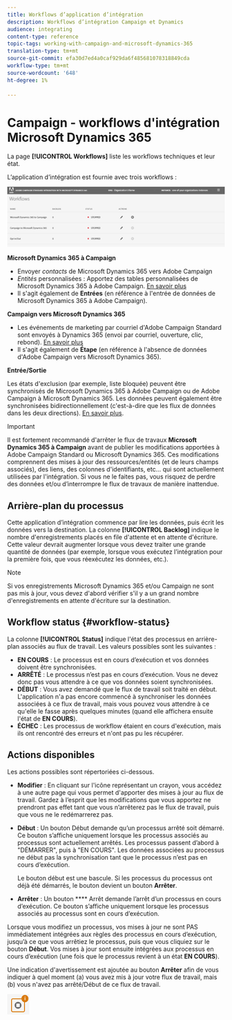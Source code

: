 ```yaml
---
title: Workflows d’application d’intégration
description: Workflows d’intégration Campaign et Dynamics
audience: integrating
content-type: reference
topic-tags: working-with-campaign-and-microsoft-dynamics-365
translation-type: tm+mt
source-git-commit: efa30d7ed4a0caf929da6f485681078318849cda
workflow-type: tm+mt
source-wordcount: '648'
ht-degree: 1%

---
```



# Campaign - workflows d&#39;intégration Microsoft Dynamics 365

La page **[!UICONTROL Workflows]** liste les workflows techniques et leur état.

L’application d’intégration est fournie avec trois workflows :

![](assets/do-not-localize/d365-to-acs-ui-page-workflows.png)

**Microsoft Dynamics 365 à Campaign**
* Envoyer *contacts* de Microsoft Dynamics 365 vers Adobe Campaign
* *Entités* personnalisées : Apportez des tables personnalisées de Microsoft Dynamics 365 à Adobe Campaign. [En savoir plus](../../integrating/using/d365-acs-using-the-integration.md#data-flows)
* Il s&#39;agit également de **Entrées** (en référence à l&#39;entrée de données de Microsoft Dynamics 365 à Adobe Campaign).

**Campaign vers Microsoft Dynamics 365**
* Les événements de marketing par courriel d&#39;Adobe Campaign Standard sont envoyés à Dynamics 365 (envoi par courriel, ouverture, clic, rebond). [En savoir plus](../../integrating/using/d365-acs-using-the-integration.md#email-marketing-event-flow)
* Il s&#39;agit également de **Étape** (en référence à l&#39;absence de données d&#39;Adobe Campaign vers Microsoft Dynamics 365).

**Entrée/Sortie**

Les états d&#39;exclusion (par exemple, liste bloquée) peuvent être synchronisés de Microsoft Dynamics 365 à Adobe Campaign ou de Adobe Campaign à Microsoft Dynamics 365. Les données peuvent également être synchronisées bidirectionnellement (c&#39;est-à-dire que les flux de données dans les deux directions). [En savoir plus](../../integrating/using/d365-acs-self-service-app-data-sync.md#opt-in-out-wf).

>[!IMPORTANT]
>
>Il est fortement recommandé d&#39;arrêter le flux de travaux **Microsoft Dynamics 365 à Campaign** avant de publier les modifications apportées à Adobe Campaign Standard ou Microsoft Dynamics 365. Ces modifications comprennent des mises à jour des ressources/entités (et de leurs champs associés), des liens, des colonnes d&#39;identifiants, etc... qui sont actuellement utilisées par l&#39;intégration. Si vous ne le faites pas, vous risquez de perdre des données et/ou d’interrompre le flux de travaux de manière inattendue.

## Arrière-plan du processus

Cette application d’intégration commence par lire les données, puis écrit les données vers la destination. La colonne **[!UICONTROL Backlog]** indique le nombre d&#39;enregistrements placés en file d&#39;attente et en attente d&#39;écriture. Cette valeur devrait augmenter lorsque vous devez traiter une grande quantité de données (par exemple, lorsque vous exécutez l’intégration pour la première fois, que vous réexécutez les données, etc.).

>[!NOTE]
>Si vos enregistrements Microsoft Dynamics 365 et/ou Campaign ne sont pas mis à jour, vous devez d&#39;abord vérifier s&#39;il y a un grand nombre d&#39;enregistrements en attente d&#39;écriture sur la destination.


## Workflow status {#workflow-status}

La colonne **[!UICONTROL Status]** indique l&#39;état des processus en arrière-plan associés au flux de travail. Les valeurs possibles sont les suivantes :

* **EN COURS** : Le processus est en cours d’exécution et vos données doivent être synchronisées.
* **ARRÊTÉ** : Le processus n’est pas en cours d’exécution. Vous ne devez donc pas vous attendre à ce que vos données soient synchronisées.
* **DÉBUT** : Vous avez demandé que le flux de travail soit traité en début. L&#39;application n&#39;a pas encore commencé à synchroniser les données associées à ce flux de travail, mais vous pouvez vous attendre à ce qu&#39;elle le fasse après quelques minutes (quand elle affichera ensuite l&#39;état de **EN COURS**).
* **ÉCHEC** : Les processus de workflow étaient en cours d&#39;exécution, mais ils ont rencontré des erreurs et n&#39;ont pas pu les récupérer.

## Actions disponibles

Les actions possibles sont répertoriées ci-dessous.

* **Modifier** : En cliquant sur l&#39;icône représentant un crayon, vous accédez à une autre page qui vous permet d&#39;apporter des mises à jour au flux de travail. Gardez à l’esprit que les modifications que vous apportez ne prendront pas effet tant que vous n’arrêterez pas le flux de travail, puis que vous ne le redémarrerez pas.

* **Début** : Un bouton Début demande qu’un processus arrêté soit démarré. Ce bouton s’affiche uniquement lorsque les processus associés au processus sont actuellement arrêtés. Les processus passent d’abord à &quot;DÉMARRER&quot;, puis à &quot;EN COURS&quot;. Les données associées au processus ne début pas la synchronisation tant que le processus n’est pas en cours d’exécution.

   Le bouton début est une bascule. Si les processus du processus ont déjà été démarrés, le bouton devient un bouton **Arrêter**.

* **Arrêter** : Un bouton  **** Arrêt demande l’arrêt d’un processus en cours d’exécution. Ce bouton s’affiche uniquement lorsque les processus associés au processus sont en cours d’exécution.

Lorsque vous modifiez un processus, vos mises à jour ne sont PAS immédiatement intégrées aux règles des processus en cours d’exécution, jusqu’à ce que vous arrêtiez le processus, puis que vous cliquiez sur le bouton **Début**. Vos mises à jour sont ensuite intégrées aux processus en cours d’exécution (une fois que le processus revient à un état **EN COURS**).

Une indication d&#39;avertissement est ajoutée au bouton **Arrêter** afin de vous indiquer à quel moment (a) vous avez mis à jour votre flux de travail, mais (b) vous n&#39;avez pas arrêté/Début de ce flux de travail.

![](assets/do-not-localize/d365-to-acs-icon-stop-with-changes.png)
